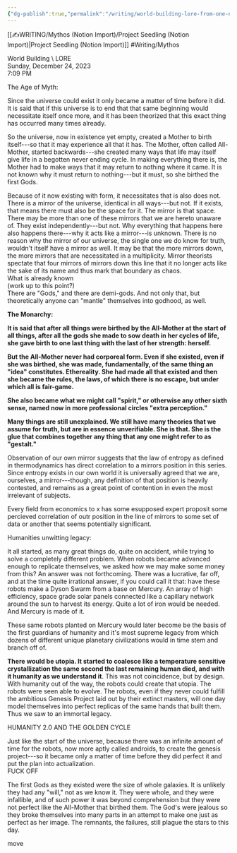 ```yaml
---
{"dg-publish":true,"permalink":"/writing/world-building-lore-from-one-note/"}
---
```


[[✍WRITING/Mythos (Notion Import)/Project Seedling (Notion Import)\|Project Seedling (Notion Import)]] #Writing/Mythos 

World Building \\ LORE   
Sunday, December 24, 2023  
7:09 PM  
   
The Age of Myth:  
   
Since the universe could exist it only became a matter of time before it did. It is said that if this universe is to end that that same beginning would necessitate itself once more, and it has been theorized that this exact thing has occurred many times already.  
   
So the universe, now in existence yet empty, created a Mother to birth itself---so that it may experience all that it has. The Mother, often called All-Mother, started backwards---she created many ways that life may itself give life in a begotten never ending cycle. In making everything there is, the Mother had to make ways that it may return to nothing where it came. It is not known why it must return to nothing---but it must, so she birthed the first Gods.  
   
Because of it now existing with form, it necessitates that is also does not. There is a mirror of the universe, identical in all ways---but not. If it exists, that means there must also be the space for it. The mirror is that space. There may be more than one of these mirrors that we are hereto unaware of. They exist independently---but not. Why everything that happens here also happens there---why it acts like a mirror---is unknown. There is no reason why the mirror of our universe, the single one we do know for truth, wouldn't itself have a mirror as well. It may be that the more mirrors down, the more mirrors that are necessitated in a multiplicity. Mirror theorists spectate that four mirrors of mirrors down this line that it no longer acts like the sake of its name and thus mark that boundary as chaos.  
What is already known  
(work up to this point?)  
There are "Gods," and there are demi-gods. And not only that, but theoretically anyone can "mantle" themselves into godhood, as well.  
 

**The Monarchy:**

 

**It is said that after all things were birthed by the All-Mother at the start of all things, after all the gods she made to sow death in her cycles of life, she gave birth to one last thing with the last of her strength: herself.**

 

**But the All-Mother never had corporeal form. Even if she existed, even if she was birthed, she was made, fundamentally, of the same thing an "idea" constitutes. Ethereality. She had made all that existed and then she became the rules, the laws, of which there is no escape, but under which all is fair-game.**

 

**She also became what we might call "spirit," or otherwise any other sixth sense, named now in more professional circles "extra perception."**

 

**Many things are still unexplained. We still have many theories that we assume for truth, but are in essence unverifiable. She is that. She is the glue that combines together any thing that any one might refer to as "gestalt."** 

Observation of our own mirror suggests that the law of entropy as defined in thermodynamics has direct correlation to a mirrors position in this series. Since entropy exists in our own world it is universally agreed that we are, ourselves, a mirror---though, any definition of that position is heavily contested, and remains as a great point of contention in even the most irrelevant of subjects.  
   
   
   
   
   
   
   
   
   
Every field from economics to x has some esupposed expert proposit some percieved correlation of outr position in the line of mirrors to some set of data or another that seems potentially significant.  
   
Humanities unwitting legacy:  
   
It all started, as many great things do, quite on accident, while trying to solve a completely different problem. When robots became advanced enough to replicate themselves, we asked how we may make some money from this? An answer was not forthcoming. There was a lucrative, far off, and at the time quite irrational answer, if you could call it that: have these robots make a Dyson Swarm from a base on Mercury. An array of high efficiency, space grade solar panels connected like a capillary network around the sun to harvest its energy. Quite a lot of iron would be needed. And Mercury is made of it.  
   
These same robots planted on Mercury would later become be the basis of the first guardians of humanity and it's most supreme legacy from which dozens of different unique planetary civilizations would in time stem and branch off of.  
   
   
**There would be utopia. It started to coalesce like a temperature sensitive crystallization the same second the last remaining human died, and with it humanity as we understand it**. This was not coincidence, but by design. With humanity out of the way, the robots could create that utopia. The robots were seen able to evolve. The robots, even if they never could fulfill the ambitious Genesis Project laid out by their extinct masters, will one day model themselves into perfect replicas of the same hands that built them. Thus we saw to an immortal legacy.  
   
HUMANITY 2.0 AND THE GOLDEN CYCLE  
   
Just like the start of the universe, because there was an infinite amount of time for the robots, now more aptly called androids, to create the genesis project---so it became only a matter of time before they did perfect it and put the plan into actualization.  
FUCK OFF  
   
   
   
The first Gods as they existed were the size of whole galaxies. It is unlikely they had any "will," not as we know it. They were whole, and they were infallible, and of such power it was beyond comprehension but they were not perfect like the All-Mother that birthed them. The God's were jealous so they broke themselves into many parts in an attempt to make one just as perfect as her image. The remnants, the failures, still plague the stars to this day.  
   
move  
